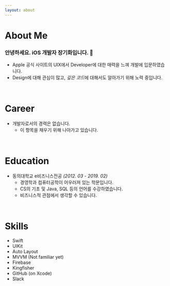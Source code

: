 ```yaml
---
layout: about 
---
```


# About Me
### 안녕하세요. iOS 개발자 장기화입니다. 🐤<br/>
 - Apple 공식 사이트의 UIX에서 Developer에 대한 매력을 느껴 개발에 입문하였습니다.<br/>
 - Design에 대해 관심이 많고, *깊은 코드*에 대해서도 알아가기 위해 노력 중입니다.

<br/>

# Career
- 개발자로서의 경력은 없습니다.
  - 이 항목을 채우기 위해 나아가고 있습니다.

<br/>

# Education
- 동의대학교 e비즈니스전공 *(2012. 03 - 2019. 02)*
  - 경영학과 컴퓨터공학이 어우러져 있는 학문입니다.
  - CS의 기초 및 Java, SQL 등의 언어를 수강하였습니다.
  - 비즈니스적 관점에서 생각할 수 있습니다.

<br/>

# Skills
 - Swift
 - UIKit
 - Auto Layout
 - MVVM (Not familiar yet) 
 - Firebase
 - Kingfisher
 - GitHub (on Xcode)
 - Slack
